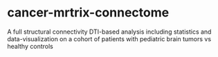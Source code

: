 # cancer-mrtrix-connectome
A full structural connectivity DTI-based analysis including statistics and data-visualization on a cohort of patients with pediatric brain tumors vs healthy controls
